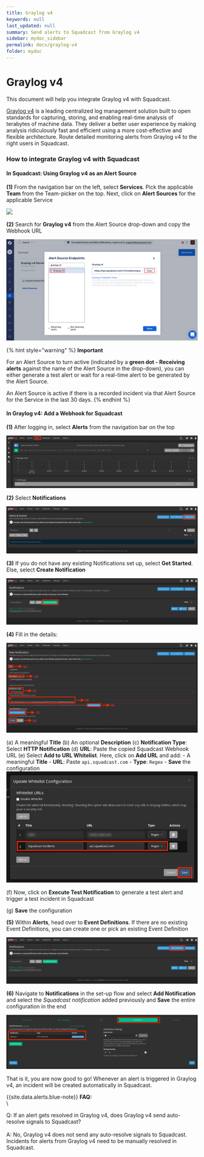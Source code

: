 ```yaml
---
title: Graylog v4
keywords: null
last_updated: null
summary: Send alerts to Squadcast from Graylog v4
sidebar: mydoc_sidebar
permalink: docs/graylog-v4
folder: mydoc
---
```


# Graylog v4

This document will help you integrate Graylog v4 with Squadcast.

[Graylog v4](https://www.graylog.org/products/latestversion) is a leading centralized log management solution built to open standards for capturing, storing, and enabling real-time analysis of terabytes of machine data. They deliver a better user experience by making analysis ridiculously fast and efficient using a more cost-effective and flexible architecture. Route detailed monitoring alerts from Graylog v4 to the right users in Squadcast.

### How to integrate Graylog v4 with Squadcast

#### In Squadcast: Using Graylog v4 as an Alert Source

**(1)** From the navigation bar on the left, select **Services**. Pick the applicable **Team** from the Team-picker on the top. Next, click on **Alert Sources** for the applicable Service

![](../../.gitbook/assets/alert\_source\_1.png)

**(2)** Search for **Graylog v4** from the Alert Source drop-down and copy the Webhook URL

![](../../.gitbook/assets/graylog-v4-1.png)

{% hint style="warning" %}
**Important**

For an Alert Source to turn active (indicated by a **green dot - Receiving alerts** against the name of the Alert Source in the drop-down), you can either generate a test alert or wait for a real-time alert to be generated by the Alert Source.

An Alert Source is active if there is a recorded incident via that Alert Source for the Service in the last 30 days.
{% endhint %}

#### In Graylog v4: Add a Webhook for Squadcast

**(1)** After logging in, select **Alerts** from the navigation bar on the top

![](../../.gitbook/assets/graylog-v4-2.png)

**(2)** Select **Notifications**

![](../../.gitbook/assets/graylog-v4-3.png)

**(3)** If you do not have any existing Notifications set up, select **Get Started**. Else, select **Create Notification**

![](../../.gitbook/assets/graylog-v4-4.png)

**(4)** Fill in the details:

![](../../.gitbook/assets/graylog-v4-5.png)

(a) A meaningful **Title** (b) An optional **Description** (c) **Notification Type**: Select **HTTP Notification** (d) **URL**: Paste the copied Squadcast Webhook URL (e) Select **Add to URL Whitelist**. Here, click on **Add URL** and add: - A meaningful **Title** - **URL**: Paste `api.squadcast.com` - **Type**: `Regex` - **Save** the configuration ![](../../.gitbook/assets/graylog-v4-6.png)

(f) Now, click on **Execute Test Notification** to generate a test alert and trigger a test incident in Squadcast

(g) **Save** the configuration

**(5)** Within **Alerts**, head over to **Event Definitions**. If there are no existing Event Definitions, you can create one or pick an existing Event Definition

![](../../.gitbook/assets/graylog-v4-7.png)

**(6)** Navigate to **Notifications** in the set-up flow and select **Add Notification** and select the _Squadcast notification_ added previously and **Save** the entire configuration in the end

![](../../.gitbook/assets/graylog-v4-8.png)

That is it, you are now good to go! Whenever an alert is triggered in Graylog v4, an incident will be created automatically in Squadcast.

\{{site.data.alerts.blue-note\}} **FAQ:**\
\


Q: If an alert gets resolved in Graylog v4, does Graylog v4 send auto-resolve signals to Squadcast?\
\
A: No, Graylog v4 does not send any auto-resolve signals to Squadcast. Incidents for alerts from Graylog v4 need to be manually resolved in Squadcast.
